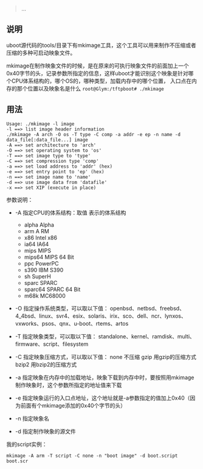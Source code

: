 > ...

## 说明
uboot源代码的tools/目录下有mkimage工具，这个工具可以用来制作不压缩或者压缩的多种可启动映象文件。

mkimage在制作映象文件的时候，是在原来的可执行映象文件的前面加上一个0x40字节的头，记录参数所指定的信息，这样uboot才能识别这个映象是针对哪个CPU体系结构的，哪个OS的，哪种类型，加载内存中的哪个位置， 入口点在内存的那个位置以及映象名是什么
`root@Glym:/tftpboot# ./mkimage`
## 用法
```
Usage: ./mkimage -l image
-l ==> list image header information
./mkimage -A arch -O os -T type -C comp -a addr -e ep -n name -d data_file[:data_file...] image
-A ==> set architecture to 'arch'
-O ==> set operating system to 'os'
-T ==> set image type to 'type'
-C ==> set compression type 'comp'
-a ==> set load address to 'addr' (hex)
-e ==> set entry point to 'ep' (hex)
-n ==> set image name to 'name'
-d ==> use image data from 'datafile'
-x ==> set XIP (execute in place)
```
参数说明：
* -A 指定CPU的体系结构：取值 表示的体系结构
  - alpha Alpha 
  - arm A RM 
  - x86 Intel x86
  - ia64 IA64
  - mips MIPS
  - mips64 MIPS 64 Bit
  - ppc PowerPC
  - s390 IBM S390
  - sh SuperH
  - sparc SPARC
  - sparc64 SPARC 64 Bit
  - m68k MC68000

* -O 指定操作系统类型，可以取以下值：
openbsd、netbsd、freebsd、4_4bsd、linux、svr4、esix、solaris、irix、sco、dell、ncr、lynxos、vxworks、psos、qnx、u-boot、rtems、artos

* -T 指定映象类型，可以取以下值：
standalone、kernel、ramdisk、multi、firmware、script、filesystem

* -C 指定映象压缩方式，可以取以下值：
none 不压缩
gzip 用gzip的压缩方式
bzip2 用bzip2的压缩方式

* -a 指定映象在内存中的加载地址，映象下载到内存中时，要按照用mkimage制作映象时，这个参数所指定的地址值来下载

* -e 指定映象运行的入口点地址，这个地址就是-a参数指定的值加上0x40（因为前面有个mkimage添加的0x40个字节的头）

* -n 指定映象名

* -d 指定制作映象的源文件 

我的script实例：
```
mkimage -A arm -T script -C none -n "boot image" -d boot.script boot.scr
```
